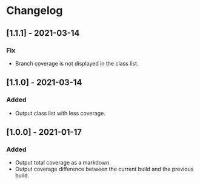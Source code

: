 # Changelog

## [1.1.1] - 2021-03-14

### Fix

- Branch coverage is not displayed in the class list.

## [1.1.0] - 2021-03-14

### Added

- Output class list with less coverage.

## [1.0.0] - 2021-01-17

### Added

- Output total coverage as a markdown.
- Output coverage difference between the current build and the previous build.
